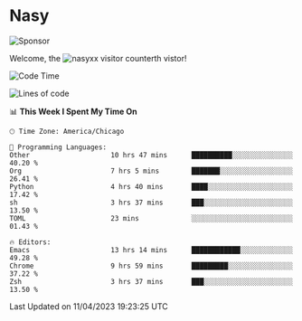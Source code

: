 # Nasy

<!--
<p align="center">
<img height="200" src="https://github-readme-stats.vercel.app/api?username=nasyxx&count_private=true&show_icons=true&theme=dracula&include_all_commits=true"/>
<img height="200" src="https://github-readme-stats.vercel.app/api/top-langs/?username=nasyxx&theme=dracula&hide=html,jupyter+notebook&count_private=true&show_icons=true"/>
</p>

  
----------------
-->

![Sponsor](https://img.shields.io/static/v1.svg?label=Sponsor&message=%E2%9D%A4&logo=GitHub&style=flat&color=pink)
 
Welcome, the ![nasyxx visitor counter](https://count.getloli.com/get/@nasyxx?theme=rule34)th vistor!
 
<!--START_SECTION:waka-->
![Code Time](http://img.shields.io/badge/Code%20Time-3%2C376%20hrs-blue)

![Lines of code](https://img.shields.io/badge/From%20Hello%20World%20I%27ve%20Written-6.2%20million%20lines%20of%20code-blue)

📊 **This Week I Spent My Time On** 

```text
🕑︎ Time Zone: America/Chicago

💬 Programming Languages: 
Other                    10 hrs 47 mins      ██████████░░░░░░░░░░░░░░░   40.20 % 
Org                      7 hrs 5 mins        ███████░░░░░░░░░░░░░░░░░░   26.41 % 
Python                   4 hrs 40 mins       ████░░░░░░░░░░░░░░░░░░░░░   17.42 % 
sh                       3 hrs 37 mins       ███░░░░░░░░░░░░░░░░░░░░░░   13.50 % 
TOML                     23 mins             ░░░░░░░░░░░░░░░░░░░░░░░░░   01.43 % 

🔥 Editors: 
Emacs                    13 hrs 14 mins      ████████████░░░░░░░░░░░░░   49.28 % 
Chrome                   9 hrs 59 mins       █████████░░░░░░░░░░░░░░░░   37.22 % 
Zsh                      3 hrs 37 mins       ███░░░░░░░░░░░░░░░░░░░░░░   13.50 % 
```


 Last Updated on 11/04/2023 19:23:25 UTC
<!--END_SECTION:waka-->

<!-- ![visitors](https://visitor-badge.laobi.icu/badge?page_id=nasyxx.nasyxx) -->
